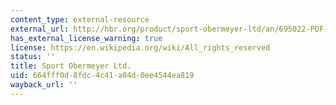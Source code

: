 ```yaml
---
content_type: external-resource
external_url: http://hbr.org/product/sport-obermeyer-ltd/an/695022-PDF-ENG
has_external_license_warning: true
license: https://en.wikipedia.org/wiki/All_rights_reserved
status: ''
title: Sport Obermeyer Ltd.
uid: 664fff0d-8fdc-4c41-a04d-0ee4544ea819
wayback_url: ''
---
```

